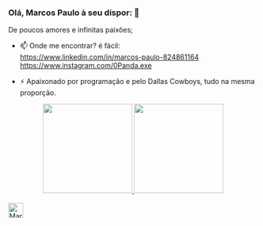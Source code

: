 ### Olá, Marcos Paulo à seu dispor: 👋

De poucos amores e infinitas paixões;


- 📫 Onde me encontrar? é fácil: </br>
https://www.linkedin.com/in/marcos-paulo-824861164 </br>
https://www.instagram.com/0Panda.exe </br>
                                 

- ⚡ Apaixonado por programação e pelo Dallas Cowboys, tudo na mesma proporção.

<div align="center">
  <a href="https://github.com/Marcos-PCastro">
  <img height="180em" src="https://github-readme-stats.vercel.app/api?username=Marcos-PCastro&show_icons=true&theme=tokyonight&include_all_commits=true&count_private=true"/>
  <img height="180em" src="https://github-readme-stats.vercel.app/api/top-langs/?username=Marcos-PCastro&layout=compact&langs_count=7&theme=dracula"/>
</div>

</div>
<div style="display: inline_block"><br> 
<img align "center" alt="Marcos-c#" height="30" widht="40 "src="https://cdn.jsdelivr.net/gh/devicons/devicon/icons/csharp/csharp-original.svg" >


  </div>
          

  
 
